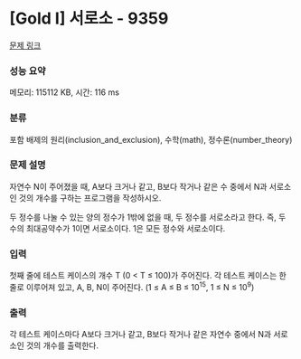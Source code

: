 # [Gold I] 서로소 - 9359 

[문제 링크](https://www.acmicpc.net/problem/9359) 

### 성능 요약

메모리: 115112 KB, 시간: 116 ms

### 분류

포함 배제의 원리(inclusion_and_exclusion), 수학(math), 정수론(number_theory)

### 문제 설명

<p>자연수 N이 주어졌을 때, A보다 크거나 같고, B보다 작거나 같은 수 중에서 N과 서로소인 것의 개수를 구하는 프로그램을 작성하시오.</p>

<p>두 정수를 나눌 수 있는 양의 정수가 1밖에 없을 때, 두 정수를 서로소라고 한다. 즉, 두 수의 최대공약수가 1이면 서로소이다. 1은 모든 정수와 서로소이다.</p>

### 입력 

 <p>첫째 줄에 테스트 케이스의 개수 T (0 < T ≤ 100)가 주어진다. 각 테스트 케이스는 한 줄로 이루어져 있고, A, B, N이 주어진다. (1 ≤ A ≤ B ≤ 10<sup>15</sup>, 1 ≤ N ≤ 10<sup>9</sup>)</p>

### 출력 

 <p>각 테스트 케이스마다 A보다 크거나 같고, B보다 작거나 같은 자연수 중에서 N과 서로소인 것의 개수를 출력한다. </p>


